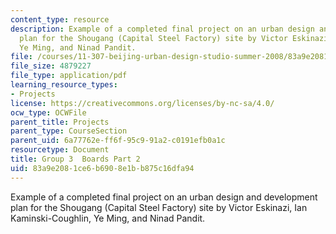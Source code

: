 ```yaml
---
content_type: resource
description: Example of a completed final project on an urban design and development
  plan for the Shougang (Capital Steel Factory) site by Victor Eskinazi, Ian Kaminski-Coughlin,
  Ye Ming, and Ninad Pandit.
file: /courses/11-307-beijing-urban-design-studio-summer-2008/83a9e2081ce6b6908e1bb875c16dfa94_group3_boards2.pdf
file_size: 4879227
file_type: application/pdf
learning_resource_types:
- Projects
license: https://creativecommons.org/licenses/by-nc-sa/4.0/
ocw_type: OCWFile
parent_title: Projects
parent_type: CourseSection
parent_uid: 6a77762e-ff6f-95c9-91a2-c0191efb0a1c
resourcetype: Document
title: Group 3  Boards Part 2
uid: 83a9e208-1ce6-b690-8e1b-b875c16dfa94
---
```

Example of a completed final project on an urban design and development plan for the Shougang (Capital Steel Factory) site by Victor Eskinazi, Ian Kaminski-Coughlin, Ye Ming, and Ninad Pandit.